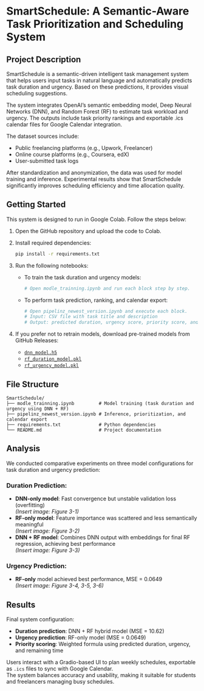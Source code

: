 # SmartSchedule: A Semantic-Aware Task Prioritization and Scheduling System

## Project Description
SmartSchedule is a semantic-driven intelligent task management system that helps users input tasks in natural language and automatically predicts task duration and urgency. Based on these predictions, it provides visual scheduling suggestions.

The system integrates OpenAI’s semantic embedding model, Deep Neural Networks (DNN), and Random Forest (RF) to estimate task workload and urgency. The outputs include task priority rankings and exportable .ics calendar files for Google Calendar integration.

The dataset sources include:
- Public freelancing platforms (e.g., Upwork, Freelancer)
- Online course platforms (e.g., Coursera, edX)
- User-submitted task logs

After standardization and anonymization, the data was used for model training and inference. Experimental results show that SmartSchedule significantly improves scheduling efficiency and time allocation quality.

## Getting Started
This system is designed to run in Google Colab. Follow the steps below:

1. Open the GitHub repository and upload the code to Colab.
2. Install required dependencies:
   ```bash
   pip install -r requirements.txt
   ```
3. Run the following notebooks:

   - To train the task duration and urgency models:
     ```python
     # Open modle_trainning.ipynb and run each block step by step.
     ```

   - To perform task prediction, ranking, and calendar export:
     ```python
     # Open pipelinz_newest_version.ipynb and execute each block.
     # Input: CSV file with task title and description
     # Output: predicted duration, urgency score, priority score, and .ics file
     ```

4. If you prefer not to retrain models, download pre-trained models from GitHub Releases:
   - [`dnn_model.h5`](#)
   - [`rf_duration_model.pkl`](#)
   - [`rf_urgency_model.pkl`](#)

## File Structure
```
SmartSchedule/
├── modle_trainning.ipynb         # Model training (task duration and urgency using DNN + RF)
├── pipelinz_newest_version.ipynb # Inference, prioritization, and calendar export
├── requirements.txt              # Python dependencies
└── README.md                     # Project documentation
```

## Analysis
We conducted comparative experiments on three model configurations for task duration and urgency prediction:

### Duration Prediction:
- **DNN-only model**: Fast convergence but unstable validation loss (overfitting)  
  *(Insert image: Figure 3-1)*
- **RF-only model**: Feature importance was scattered and less semantically meaningful  
  *(Insert image: Figure 3-2)*
- **DNN + RF model**: Combines DNN output with embeddings for final RF regression, achieving best performance  
  *(Insert image: Figure 3-3)*

### Urgency Prediction:
- **RF-only** model achieved best performance, MSE = 0.0649  
  *(Insert image: Figure 3-4, 3-5, 3-6)*

## Results
Final system configuration:
- **Duration prediction**: DNN + RF hybrid model (MSE = 10.62)
- **Urgency prediction**: RF-only model (MSE = 0.0649)
- **Priority scoring**: Weighted formula using predicted duration, urgency, and remaining time

Users interact with a Gradio-based UI to plan weekly schedules, exportable as `.ics` files to sync with Google Calendar.  
The system balances accuracy and usability, making it suitable for students and freelancers managing busy schedules.